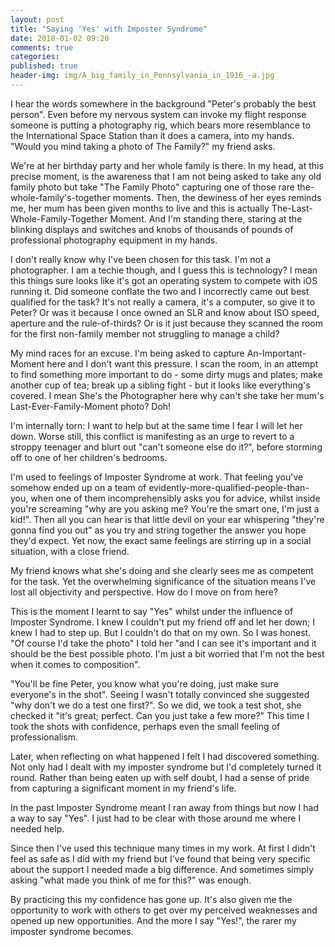 ```yaml
---
layout: post
title: "Saying 'Yes' with Imposter Syndrome"
date: 2018-01-02 09:20
comments: true
categories: 
published: true
header-img: img/A_big_family_in_Pennsylvania_in_1916_-a.jpg
---
```


I hear the words somewhere in the background "Peter's probably the best person".  Even before my nervous system can invoke my flight response someone is putting a photography rig, which bears more resemblance to the International Space Station than it does a camera, into my hands. "Would you mind taking a photo of The Family?" my friend asks. 

We're at her birthday party and her whole family is there.  In my head, at this precise moment, is the awareness that I am not being asked to take any old family photo but take "The Family Photo" capturing one of those rare the-whole-family's-together moments.  Then, the dewiness of her eyes reminds me, her mum has been given months to live and this is actually The-Last-Whole-Family-Together Moment.  And I'm standing there, staring at the blinking displays and switches and knobs of  thousands of pounds of professional photography equipment in my hands.

I don't really know why I've been chosen for this task.  I'm not a photographer.  I am a techie though, and I guess this is technology? I mean this things sure looks like it's got an operating system to compete with iOS running it. Did someone conflate the two and I incorrectly came out best qualified for the task?  It's not really a camera, it's a computer, so give it to Peter? Or was it because I once owned an SLR and know about ISO speed, aperture and the rule-of-thirds? Or is it just because they scanned the room for the first non-family member not struggling to manage a child? 

My mind races for an excuse.  I'm being asked to capture An-Important-Moment here and I don't want this pressure.   I scan the room, in an attempt to find something more important to do - some dirty mugs and plates; make another cup of tea; break up a sibling fight - but it looks like everything's covered.  I mean She's the Photographer here why can't she take her mum's Last-Ever-Family-Moment photo?  Doh!

I'm internally torn: I want to help but at the same time I fear I will let her down. Worse still, this conflict is manifesting as an urge to revert to a stroppy teenager and blurt out "can't someone else do it?", before storming off to one of her children's bedrooms.  

I'm used to feelings of Imposter Syndrome at work.  That feeling you've somehow ended up on a team of evidently-more-qualified-people-than-you, when one of them incomprehensibly asks you for advice, whilst inside you're screaming "why are you asking me? You're the smart one, I'm just a kid!". Then all you can hear is that little devil on your ear whispering  "they're gonna find you out" as you try and string together the answer you hope they'd expect.   Yet now, the exact same feelings are stirring up in a social situation, with a close friend. 

My friend knows what she's doing and she clearly sees me as competent for the task.  Yet the overwhelming significance of the situation means I've lost all objectivity and perspective.  How do I move on from here?

This is the moment I learnt to say "Yes" whilst under the influence of Imposter Syndrome.  I knew I couldn't put my friend off and let her down; I knew I had to step up.  But I couldn't do that on my own.  So I was honest. "Of course I'd take the photo" I told her "and I can see it's important and it should be the best possible photo.  I'm just a bit worried that I'm not the best when it comes to composition".

"You'll be fine Peter, you know what you're doing, just make sure everyone's in the shot".  Seeing I wasn't totally convinced she suggested "why don't we do a test one first?".  So we did, we took a test shot, she checked it "it's great; perfect. Can you just take a few more?"  This time I took the shots with confidence, perhaps even the small feeling of professionalism.

Later, when reflecting on what happened I felt I had discovered something.  Not only had I dealt with my imposter syndrome but I'd completely turned it round.  Rather than being eaten up with self doubt, I had a sense of pride from capturing a significant moment in my friend's life.

In the past Imposter Syndrome meant I ran away from things but now I had a way to say "Yes".  I just had to be clear with those around me where I needed help.

Since then I've used this technique many times in my work.  At first I didn't feel as safe as I did with my friend but I've found that being very specific about the support I needed made a big difference.   And sometimes simply asking "what made you think of me for this?" was enough.  

By practicing this my confidence has gone up.  It's also given me the opportunity to work with others to get over my perceived weaknesses and opened up new opportunities.  And the more I say "Yes!", the rarer my imposter syndrome becomes. 







